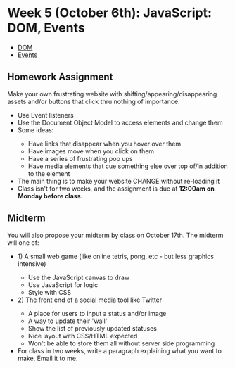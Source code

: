 <h1>Week 5 (October 6th): JavaScript: DOM, Events</h1>
<ul>
<li><a href="http://shaunaxani.com/cuny/mmp310/week5/dom.html">DOM</a></li>
<li><a href="http://shaunaxani.com/cuny/mmp310/week5/dom.html">Events</a></li>

</ul>

<h2>Homework Assignment</h2>
Make your own frustrating website with shifting/appearing/disappearing assets and/or buttons that click thru nothing of importance.
<ul>
<li>Use Event listeners</li>
<li>Use the Document Object Model to access elements and change them</li>
<li>Some ideas:</li>
<ul>
<li>Have links that disappear when you hover over them</li>
<li>Have images move when you click on them</li>
<li>Have a series of frustrating pop ups</li>
<li>Have media elements that cue something else over top of/in addition to the element</li>
</ul>
<li>The main thing is to make your website CHANGE without re-loading it</li>
<li>Class isn't for two weeks, and the assignment is due at <b>12:00am on Monday before class.</b></li>
</ul>

<h2>Midterm</h2>
You will also propose your midterm by class on October 17th. The midterm will one of:
<ul>
<li>1) A small web game (like online tetris, pong, etc - but less graphics intensive)</li>
<ul>
<li>Use the JavaScript canvas to draw</li>
<li>Use JavaScript for logic</li>
<li>Style with CSS</li>
</ul>
<li>2) The front end of a social media tool like Twitter</li>
<ul>
<li>A place for users to input a status and/or image</li>
<li>A way to update their 'wall'</li>
<li>Show the list of previously updated statuses</li>
<li>Nice layout with CSS/HTML expected</li>
<li>Won't be able to store them all without server side programming</li>
</ul>
<li>For class in two weeks, write a paragraph explaining what you want to make. Email it to me.</li>
</ul>

